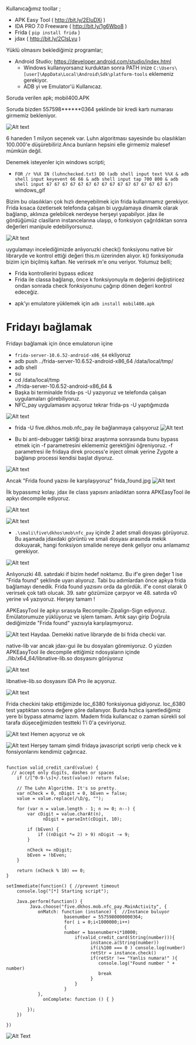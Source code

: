 

Kullanıcağımız toollar ;

- APK Easy Tool ( http://bit.ly/2EIuDXi )
- IDA PRO 7.0 Freeware ( http://bit.ly/1g6Wbo8 )
- Frida ( ```pip install frida``` )
- jdax ( http://bit.ly/2ClsLyu )

Yüklü olmasını beklediğimiz programlar;

- Android Studio;
  https://developer.android.com/studio/index.html
  + Windows kullanıyorsanız kurduktan sonra PATH inize  ``` C:\Users\[user]\AppData\Local\Android\Sdk\platform-tools ``` eklemeniz gerekiyor.
  + ADB yi ve Emulator'ü  Kullanıcaz.



Soruda verilen apk;
  mobil400.APK

Soruda bizden 557598******0364 şeklinde bir kredi kartı numarası girmemiz bekleniyor.

![Alt text](MOBILE400_Resimler/apk_giris.png)

6 haneden 1 milyon seçenek var. Luhn algoritması sayesinde bu olasılıkları 100.000'e düşürebiliriz.Anca bunların hepsini elle girmemiz malesef mümkün değil.

Denemek isteyenler için windows scripti;
+ ```FOR /r %%X IN (luhnchecked.txt) DO (adb shell input text %%X & adb shell input keyevent 66 66 & adb shell input tap 700 800 & adb shell input 67 67 67 67 67 67 67 67 67 67 67 67 67 67 67 67)```
windows_gif

Bizim bu olasılıkları çok hızlı deneyebilmek için frida kullanmamız gerekiyor. Frida kısaca özetlersek telefonda çalışan bi uygulamaya dinamik olarak bağlanıp, aklınıza gelebilcek nerdeyse herşeyi yapabilyor.
jdax ile gördüğümüz claslların instancelarına ulaşıp, o fonksiyon çağrıldıktan sonra değerleri manipule edebiliyorsunuz.

![Alt text](MOBILE400_Resimler/jdax_view.png)


uygulamayı incelediğimizde anlıyoruzki check() fonksiyonu native bir libraryde ve kontrol ettiği değeri this.m üzerinden alıyor.
k() fonksiyonuda bizim için biçilmiş kaftan. Ne verirsek m'e onu veriyor.
Yolumuz belli;
 - Frida kontrollerini bypass edicez
 - Frida ile classa bağlanıp, önce k fonksiyonuyla m değerini değiştiricez ondan sonrada check fonksiyonunu çağırıp dönen değeri kontrol edeceğiz.

+ apk'yı emulatore yüklemek için ```adb install mobil400.apk```

# Fridayı bağlamak

Fridayı bağlamak için önce emulatorun içine
+  ```frida-server-10.6.52-android-x86_64``` ekliyoruz
+ adb push ../frida-server-10.6.52-android-x86_64 /data/local/tmp/
+ adb shell
+ su
+ cd /data/local/tmp
+ ./frida-server-10.6.52-android-x86_64 &
+ Başka bi terminalde frida-ps -U yazıyoruz ve telefonda çalışan uygulamaları görebiliyoruz.
+ NFC_pay uygulamasını açıyoruz tekrar frida-ps -U yaptığımızda

![Alt text](MOBILE400_Resimler/frida-ps.png)


+ frida -U five.dkhos.mob.nfc_pay ile bağlanmaya çalışıyoruz
![Alt text](MOBILE400_Resimler/frida1.png)


+ Bu bi anti-debugger taktiği biraz araştırma sonrasında bunu bypass etmek için -f parametresini eklememiz gerektiğini öğreniyoruz. -f parametresi ile fridaya direk process'e inject olmak yerine Zygote a bağlanıp processi kendisi başlat diyoruz.

![Alt text](MOBILE400_Resimler/fparameter.png)


Ancak "Frida found yazısı ile karşılaşıyoruz"
frida_found.jpg
![Alt text](MOBILE400_Resimler/frida_found.jpg)

İlk bypassımız kolay. jdax ile class yapısını anladıktan sonra APKEasyTool ile apkyı decompile ediyoruz.

![Alt text](MOBILE400_Resimler/decompile.png)

![Alt text](MOBILE400_Resimler/jdax_view.png)

 + ``` .\smali\five\dkhos\mob\nfc_pay ```  içinde 2 adet smali dosyası görüyoruz. Bu aşamada jdaxdaki görüntü ve smali dosyası arasında mekik dokuyarak, hangi fonksiyon smalide nereye denk geliyor onu anlamamız gerekiyor.

![Alt text](MOBILE400_Resimler/smalibypass.jpg)

 Anlıyoruzki 48. satırdaki if bizim hedef noktamız. Bu if'e giren değer 1 ise "Frida found" şeklinde uyarı alıyoruz. Tabi bu adımlardan önce apkya frida bağlamayı denedik. Frida found yazısını orda da gördük.
 if'e const olarak 0 verirsek çok tatlı olucak. 39. satır gözümüze çarpıyor ve 48. satırda v0 yerine v4 yazıyoruz. Herşey tamam !

 APKEasyTool ile apkyı sırasıyla Recompile-Zipalign-Sign ediyoruz. Emülatorumuze yüklüyoruz ve işlem tamam. Artık sayı girip Doğrula dediğimizde "Frida found" yazısıyla karşılaşmıyoruz.

![Alt text](MOBILE400_Resimler/halafrida.png)
 Haydaa. Demekki native libraryde de bi frida checki var.

 native-lib var ancak jdax-gui ile bu dosyaları göremiyoruz. O yüzden APKEasyTool ile decompile ettiğimiz ndosyaların içinde ./lib/x64_64/libnative-lib.so dosyasını görüyoruz


 ![Alt text](MOBILE400_Resimler/native-lib.png)

 libnative-lib.so dosyasını IDA Pro ile açıyoruz.

![Alt text](MOBILE400_Resimler/secenek_ida.png)

 Frida checkini takip ettiğimizde loc_6380 fonksiyonua gidiyoruz. loc_6380 test yaptıktan sonra değere göre dallanıyor. Burda hızlıca işaretlediğimiz yere bi bypass atmamız lazım.
 Madem frida kullanıcaz o zaman sürekli sol tarafa düşeceğimizden  testteki 1'i 0'a çeviriyoruz.

![Alt text](MOBILE400_Resimler/secenekler.png)
 Hemen açıyoruz ve ok

![Alt text](MOBILE400_Resimler/bypass_ok.png)
 Herşey tamam şimdi fridaya javascript scripti verip check ve k fonsiyonlarını kendimiz çağırıcaz.
```

function valid_credit_card(value) {
  // accept only digits, dashes or spaces
	if (/[^0-9-\s]+/.test(value)) return false;

	// The Luhn Algorithm. It's so pretty.
	var nCheck = 0, nDigit = 0, bEven = false;
	value = value.replace(/\D/g, "");

	for (var n = value.length - 1; n >= 0; n--) {
		var cDigit = value.charAt(n),
			  nDigit = parseInt(cDigit, 10);

		if (bEven) {
			if ((nDigit *= 2) > 9) nDigit -= 9;
		}

		nCheck += nDigit;
		bEven = !bEven;
	}

	return (nCheck % 10) == 0;
}

setImmediate(function() { //prevent timeout
    console.log("[*] Starting script");

    Java.perform(function() {
	     Java.choose("five.dkhos.mob.nfc_pay.MainActivity", {
            onMatch: function (instance) {  //Instance buluyor
				      basenumber = 5575980000000364;
				      for( i = 0;i<1000000;i++)
				      {
				      number = basenumber+i*10000;
				          if(valid_credit_card(String(number))){
				                instance.a(String(number))
				                if(i%100 === 0 ) console.log(number)
				                retStr = instance.check()
				                if(retStr !== "Yanlis numara!" ){
					               console.log("Found number " + number)
					               break
				                }
				          }
				      }
            },
              onComplete: function () { }

        });
    })

})
```
![Alt Text](MOBILE400_Resimler/nfchack.gif)

